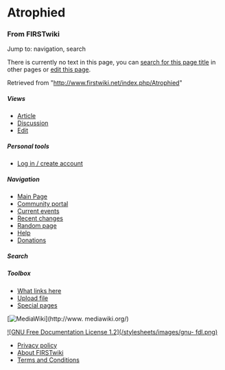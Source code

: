 # Atrophied

### From FIRSTwiki

Jump to: navigation, search

There is currently no text in this page, you can [search for this page
title](/index.php/Special:Search/Atrophied "Special:Search/Atrophied" ) in
other pages or [edit this
page](http://www.firstwiki.net/index.php?title=Atrophied&action=edit
"http://www.firstwiki.net/index.php?title=Atrophied&action=edit" ).

Retrieved from "<http://www.firstwiki.net/index.php/Atrophied>"

##### Views

  * [Article](/index.php?title=Atrophied&action=edit)
  * [Discussion](/index.php?title=Talk:Atrophied&action=edit)
  * [Edit](/index.php?title=Atrophied&action=edit)

##### Personal tools

  * [Log in / create account](/index.php?title=Special:Userlogin&returnto=Atrophied)

[](/index.php/Main_Page "Main Page" )

##### Navigation

  * [Main Page](/index.php/Main_Page)
  * [Community portal](/index.php/FIRSTwiki:Community_portal)
  * [Current events](/index.php/Current_events)
  * [Recent changes](/index.php/Special:Recentchanges)
  * [Random page](/index.php/Special:Random)
  * [Help](/index.php/Help:Contents)
  * [Donations](/index.php/FIRSTwiki:Site_support)

##### Search



##### Toolbox

  * [What links here](/index.php/Special:Whatlinkshere/Atrophied)
  * [Upload file](/index.php/Special:Upload)
  * [Special pages](/index.php/Special:Specialpages)

[![MediaWiki](/skins/common/images/poweredby_mediawiki_88x31.png)](http://www.
mediawiki.org/)

[![GNU Free Documentation License 1.2](/stylesheets/images/gnu-
fdl.png)](http://www.gnu.org/copyleft/fdl.html)

  * [Privacy policy](/index.php/FIRSTwiki:Privacy_policy "FIRSTwiki:Privacy policy" )
  * [About FIRSTwiki](/index.php/FIRSTwiki:About "FIRSTwiki:About" )
  * [Terms and Conditions](/index.php/FIRSTwiki:Terms_and_conditions "FIRSTwiki:Terms and conditions" )

